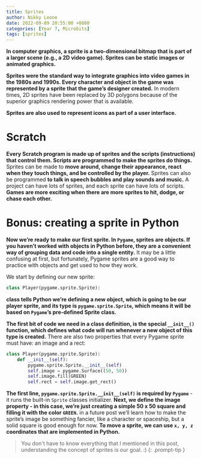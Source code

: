 ```yaml
---
title: Sprites
author: Nikky Leone
date: 2022-09-09 20:55:00 +0800
categories: [Year 7, Microbits]
tags: [sprites]
---
```


**In computer graphics, a sprite is a two-dimensional bitmap that is part of a larger scene (e.g., a 2D video game). Sprites can be static images or animated graphics.**

**Sprites were the standard way to integrate graphics into video games in the 1980s and 1990s. Every character and object in the game was represented by a sprite that the game’s designer created.** In modern times, 2D sprites have been replaced by 3D polygons because of the superior graphics rendering power that is available.

**Sprites are also used to represent icons as part of a user interface.**

# Scratch

**Every Scratch program is made up of sprites and the scripts (instructions) that control them. Scripts are programmed to make the sprites do things.**  Sprites can be made to **move around, change their appearance, react when they touch things, and be controlled by the player.** Sprites can also be programmed **to talk in speech bubbles and play sounds and music.** A project can have lots of sprites, and each sprite can have lots of scripts. **Games are more exciting when there are more sprites to hit, dodge, or chase each other.**

# Bonus: creating a sprite in Python

**Now we’re ready to make our first sprite. In `Pygame`, sprites are objects. If you haven’t worked with objects in Python before, they are a convenient way of grouping data and code into a single entity.** It may be a little confusing at first, but fortunately, Pygame sprites are a good way to practice with objects and get used to how they work.

We start by defining our new sprite:

```python
class Player(pygame.sprite.Sprite):
```
 
**class tells Python we’re defining a new object, which is going to be our player sprite, and its type is `pygame.sprite.Sprite`, which means it will be based on `Pygame`’s pre-defined Sprite class.**

**The first bit of code we need in a class definition, is the special `__init__()` function, which defines what code will run whenever a new object of this type is created.** There are also two properties that every Pygame sprite must have: an image and a rect:

```python
class Player(pygame.sprite.Sprite):
    def __init__(self):
        pygame.sprite.Sprite.__init__(self)
        self.image = pygame.Surface((50, 50))
        self.image.fill(GREEN)
        self.rect = self.image.get_rect()
``` 
 
**The first line, `pygame.sprite.Sprite.__init__(self)` is required by `Pygame`** - it runs the built-in `Sprite` classes initializer. **Next, we define the image property - in this case, we’re just creating a simple 50 x 50 square and filling it with the color `GREEN`.** in a future post we’ll learn how to make the sprite’s image be something fancier, like a character or spaceship, but a solid square is good enough for now. **To move a sprite, we can use `x, y, z` coordinates that are implemented in Python.**

> You don't have to know everything that I mentioned in this post, understanding the concept of sprites is our goal. :)
{: .prompt-tip }




